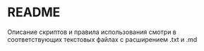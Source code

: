 # README

Описание скриптов и правила использования смотри в соответствующих текстовых файлах с расширением .txt и .md 

